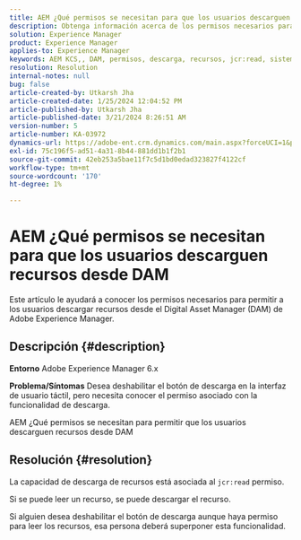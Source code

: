 ```yaml
---
title: AEM ¿Qué permisos se necesitan para que los usuarios descarguen recursos desde DAM
description: Obtenga información acerca de los permisos necesarios para permitir a los usuarios descargar recursos desde Adobe Experience Manager DAM.
solution: Experience Manager
product: Experience Manager
applies-to: Experience Manager
keywords: AEM KCS,, DAM, permisos, descarga, recursos, jcr:read, sistema de administración de recursos digitales
resolution: Resolution
internal-notes: null
bug: false
article-created-by: Utkarsh Jha
article-created-date: 1/25/2024 12:04:52 PM
article-published-by: Utkarsh Jha
article-published-date: 3/21/2024 8:26:51 AM
version-number: 5
article-number: KA-03972
dynamics-url: https://adobe-ent.crm.dynamics.com/main.aspx?forceUCI=1&pagetype=entityrecord&etn=knowledgearticle&id=ecedb8ef-79bb-ee11-a569-6045bd0065b6
exl-id: 75c196f5-ad51-4a31-8b44-881dd1b1f2b1
source-git-commit: 42eb253a5bae11f7c5d1bd0edad323827f4122cf
workflow-type: tm+mt
source-wordcount: '170'
ht-degree: 1%

---
```


# AEM ¿Qué permisos se necesitan para que los usuarios descarguen recursos desde DAM


Este artículo le ayudará a conocer los permisos necesarios para permitir a los usuarios descargar recursos desde el Digital Asset Manager (DAM) de Adobe Experience Manager.

## Descripción {#description}


<b>Entorno</b>
Adobe Experience Manager 6.x

<b>Problema/Síntomas</b>
Desea deshabilitar el botón de descarga en la interfaz de usuario táctil, pero necesita conocer el permiso asociado con la funcionalidad de descarga.

AEM ¿Qué permisos se necesitan para permitir que los usuarios descarguen recursos desde DAM


## Resolución {#resolution}


La capacidad de descarga de recursos está asociada al `jcr:read` permiso.

Si se puede leer un recurso, se puede descargar el recurso.

Si alguien desea deshabilitar el botón de descarga aunque haya permiso para leer los recursos, esa persona deberá superponer esta funcionalidad.
